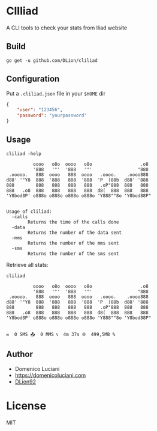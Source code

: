 # ClIliad

A CLI tools to check your stats from Iliad website

## Build

`go get -u github.com/DLion/cliliad`

## Configuration

Put a `.cliliad.json` file in your `$HOME` dir

```json
{
    "user": "123456",
    "password": "yourpassword"
}
```

## Usage

```
cliliad -help

          oooo   o8o  oooo   o8o                  .o8
          '888   '"'  '888   '"'                 "888
 .ooooo.   888  oooo   888  oooo   .oooo.    .oooo888
d88' '"Y8  888  '888   888  '888  'P  )88b  d88' '888
888        888   888   888   888   .oP"888  888   888
888   .o8  888   888   888   888  d8(  888  888   888
'Y8bod8P' o888o o888o o888o o888o 'Y888""8o 'Y8bod88P"


Usage of cliliad:
  -calls
        Returns the time of the calls done
  -data
        Returns the number of the data sent
  -mms
        Returns the number of the mms sent
  -sms
        Returns the number of the sms sent
```

Retrieve all stats:
```
cliliad

          oooo   o8o  oooo   o8o                  .o8
          '888   '"'  '888   '"'                 "888
 .ooooo.   888  oooo   888  oooo   .oooo.    .oooo888
d88' '"Y8  888  '888   888  '888  'P  )88b  d88' '888
888        888   888   888   888   .oP"888  888   888
888   .o8  888   888   888   888  d8(  888  888   888
'Y8bod8P' o888o o888o o888o o888o 'Y888""8o 'Y8bod88P"


✉️  0 SMS 📤  0 MMS 📞  4m 37s 🌐  499,5MB %
```

## Author

* Domenico Luciani
* https://domenicoluciani.com
* [DLion92](https://twitter.com/DLion92)

# License
MIT
